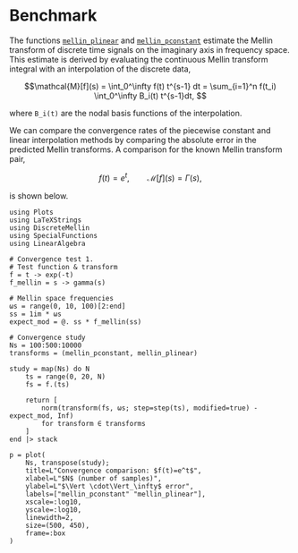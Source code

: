 # Benchmark
The functions [`mellin_plinear`](@ref) and [`mellin_pconstant`](@ref) estimate the Mellin transform of discrete time signals on the imaginary axis in frequency space. This estimate is derived by evaluating the continuous Mellin transform integral with an interpolation of the discrete data,

```math
\mathcal{M}[f](s) = \int_0^\infty f(t) t^{s-1} dt = \sum_{i=1}^n f(t_i) \int_0^\infty B_i(t) t^{s-1}dt, 
```

where ``B_i(t)`` are the nodal basis functions of the interpolation.

We can compare the convergence rates of the piecewise constant and linear interpolation methods by comparing the absolute error in the predicted Mellin transforms. A comparison for the known Mellin transform pair,

```math
f(t) = e^t, \qquad \mathcal{M}[f](s) = \Gamma(s),
```

is shown below.

```@example
using Plots
using LaTeXStrings
using DiscreteMellin
using SpecialFunctions
using LinearAlgebra

# Convergence test 1.
# Test function & transform
f = t -> exp(-t)  
f_mellin = s -> gamma(s)

# Mellin space frequencies
ωs = range(0, 10, 100)[2:end]
ss = 1im * ωs
expect_mod = @. ss * f_mellin(ss)

# Convergence study
Ns = 100:500:10000
transforms = (mellin_pconstant, mellin_plinear)

study = map(Ns) do N
    ts = range(0, 20, N)
    fs = f.(ts)

    return [
        norm(transform(fs, ωs; step=step(ts), modified=true) - expect_mod, Inf)
        for transform ∈ transforms
    ]
end |> stack

p = plot(
    Ns, transpose(study);
    title=L"Convergence comparison: $f(t)=e^t$",
    xlabel=L"$N$ (number of samples)",
    ylabel=L"$\Vert \cdot\Vert_\infty$ error",
    labels=["mellin_pconstant" "mellin_plinear"],
    xscale=:log10,
    yscale=:log10,
    linewidth=2,
    size=(500, 450),
    frame=:box
)
```